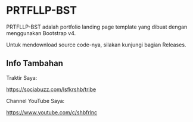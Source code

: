 # PRTFLLP-BST
PRTFLLP-BST adalah portfolio landing page template yang dibuat dengan menggunakan Bootstrap v4.

Untuk mendownload source code-nya, silakan kunjungi bagian Releases.

## Info Tambahan

Traktir Saya:

https://sociabuzz.com/lsfkrshb/tribe

Channel YouTube Saya:

https://www.youtube.com/c/shbfrlnc
